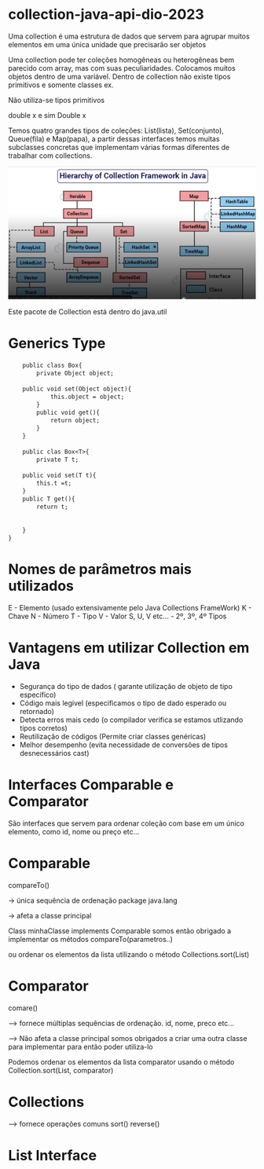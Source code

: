 # collection-java-api-dio-2023

Uma collection é uma estrutura de dados que servem para agrupar muitos elementos em uma única unidade que precisarão ser objetos

Uma collection pode ter coleções homogêneas ou heterogêneas bem parecido com array, mas com suas peculiaridades.
Colocamos muitos objetos dentro de uma variável.
Dentro de collection não existe tipos primitivos e somente classes ex. 

Não utiliza-se tipos primitivos

double x
e sim
Double x

Temos quatro grandes tipos de coleções: List(lista), Set(conjunto), Queue(fila) e Map(papa), a partir dessas interfaces temos muitas subclasses concretas que implementam várias formas diferentes de trabalhar com collections.

![Alt text](image.png)

Este pacote de Collection está dentro do java.util

# Generics Type

```
    public class Box{
        private Object object;
    
    public void set(Object object){
            this.object = object;
        }
        public void get(){
            return object;
        }
    }

    public clas Box<T>{
        private T t;

    public void set(T t){
        this.t =t;
    }
    public T get(){
        return t;

    
    }
}
```
# Nomes de parâmetros mais utilizados

E - Elemento (usado extensivamente pelo Java Collections FrameWork)
K - Chave
N - Número
T - Tipo
V - Valor
S, U, V etc... - 2º, 3º, 4º Tipos

# Vantagens em utilizar Collection em Java

- Segurança do tipo de dados ( garante utilização de objeto de tipo específico)
- Código mais legivel        (especificamos o tipo de dado esperado ou retornado)
- Detecta erros mais cedo    (o compilador verifica se estamos utlizando tipos corretos)
- Reutilização de códigos    (Permite criar classes genéricas)
- Melhor desempenho          (evita necessidade de conversões de tipos desnecessários cast)  

# Interfaces Comparable e Comparator

São interfaces que servem para ordenar coleção com base em um único elemento, como id, nome ou preço etc...

# Comparable 

compareTo()

-> única sequência de ordenação  package java.lang

-> afeta a classe principal


Class minhaClasse implements Comparable<MinhaClasse>
somos então obrigado a implementar os métodos compareTo(parametros..)

ou ordenar os elementos da lista utilizando o método Collections.sort(List)

# Comparator 

comare()

--> fornece múltiplas sequências de ordenação. id, nome, preco etc...

--> Não afeta a classe principal somos obrigados a criar uma outra classe para implementar para então poder utiliza-lo

Podemos ordenar os elementos da lista comparator usando o método Collection.sort(List, comparator)

# Collections

--> fornece operações comuns sort() reverse()

# List Interface









